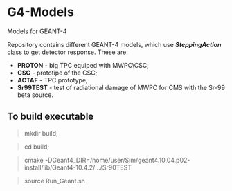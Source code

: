 # G4-Models

Models for GEANT-4

Repository contains different GEANT-4 models, which use 
**_SteppingAction_** class to get detector response. These are:
 + **PROTON** - big TPC equiped with MWPC\CSC;
 + **CSC** - prototipe of the CSC;
 + **ACTAF** - TPC prototype;
 + **Sr99TEST** - test of radiational damage of MWPC for CMS
    with the Sr-99 beta source.

To build executable
-------------------

  > mkdir build;

  > cd build;

  > cmake -DGeant4_DIR=/home/user/Sim/geant4.10.04.p02-install/lib/Geant4-10.4.2/ ../Sr90TEST

  > source Run_Geant.sh
